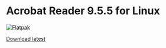 # Acrobat Reader 9.5.5 for Linux

[![Flatpak](https://github.com/arteymix/com.adobe.Reader/actions/workflows/flatpak.yml/badge.svg)](https://github.com/arteymix/com.adobe.Reader/actions/workflows/flatpak.yml)

[Download latest](https://nightly.link/arteymix/com.adobe.Reader/workflows/flatpak/master/acroread-x86_64.zip)
